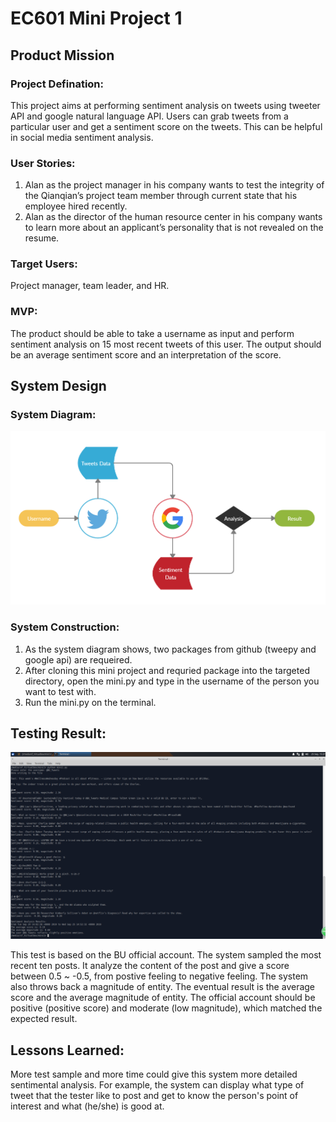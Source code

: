 # EC601 Mini Project 1

## Product Mission

### Project Defination:
This project aims at performing sentiment analysis on tweets using tweeter API and google natural language API. 
Users can grab tweets from a particular user and get a sentiment score on the tweets. 
This can be helpful in social media sentiment analysis.

### User Stories:
1. Alan as the project manager in his company wants to test the integrity of the Qianqian’s project team member through current state that his employee hired recently.
2. Alan as the director of the human resource center in his company wants to learn more about an applicant’s personality that is not revealed on the resume. 


### Target Users:
Project manager, team leader, and HR. 

### MVP:
The product should be able to take a username as input and perform sentiment analysis on 15 most recent tweets of this user. The output should be an average sentiment score and an interpretation of the score. 

## System Design

### System Diagram:
![floatchart](./float_chart.PNG)

### System Construction:
1. As the system diagram shows, two packages from github (tweepy and google api) are requeired. 
2. After cloning this mini project  and requried package into the targeted directory, open the mini.py and type in the username of the person you want to test with. 
3. Run the mini.py on the terminal.


## Testing Result:
![testresult](./Sentiment_Results.PNG)

This test is based on the BU official account. The system sampled the most recent ten posts. It analyze the content of the post and give a score between 0.5 ~ -0.5, from postive feeling to negative feeling. The system also throws back a magnitude of entity. The eventual result is the average score and the average magnitude of entity. The official account should be positive (positive score) and moderate (low magnitude), which matched the expected result.


## Lessons Learned:
More test sample and more time could give this system more detailed sentimental analysis. For example, the system can display what type of tweet that the tester like to post and get to know the person's point of interest and what (he/she) is good at.
